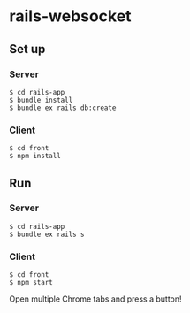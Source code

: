 # rails-websocket

## Set up

### Server

```
$ cd rails-app
$ bundle install
$ bundle ex rails db:create
```

### Client

```
$ cd front
$ npm install
```

## Run

### Server

```
$ cd rails-app
$ bundle ex rails s
```

### Client

```
$ cd front
$ npm start
```

Open multiple Chrome tabs and press a button!
